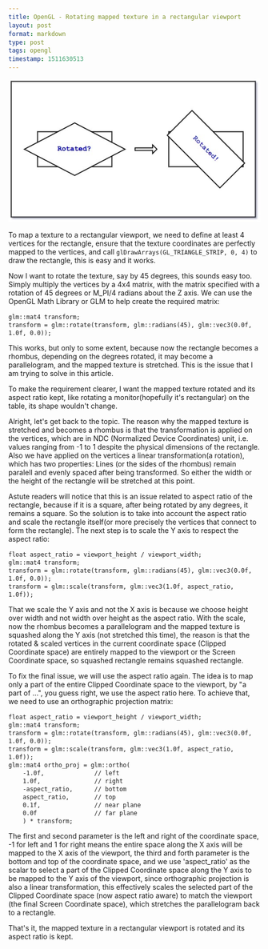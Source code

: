 ```yaml
---
title: OpenGL - Rotating mapped texture in a rectangular viewport
layout: post
format: markdown
type: post
tags: opengl
timestamp: 1511630513
---
```


![rotated](/image/rotated.jpg)

To map a texture to a rectangular viewport, we need to define at least 4 vertices for the rectangle, ensure that the texture coordinates are perfectly mapped to the vertices, and call `glDrawArrays(GL_TRIANGLE_STRIP, 0, 4)` to draw the rectangle, this is easy and it works.

Now I want to rotate the texture, say by 45 degrees, this sounds easy too. Simply multiply the vertices by a 4x4 matrix, with the matrix specified with a rotation of 45 degrees or M_PI/4 radians about the Z axis. We can use the OpenGL Math Library or GLM to help create the required matrix:

    glm::mat4 transform;
    transform = glm::rotate(transform, glm::radians(45), glm::vec3(0.0f, 1.0f, 0.0));

This works, but only to some extent, because now the rectangle becomes a rhombus, depending on the degrees rotated, it may become a parallelogram, and the mapped texture is stretched. This is the issue that I am trying to solve in this article.

To make the requirement clearer, I want the mapped texture rotated and its aspect ratio kept, like rotating a monitor(hopefully it's rectangular) on the table, its shape wouldn't change.

Alright, let's get back to the topic. The reason why the mapped texture is stretched and becomes a rhombus is that the transformation is applied on the vertices, which are in NDC (Normalized Device Coordinates) unit, i.e. values ranging from -1 to 1 despite the physical dimensions of the rectangle. Also we have applied on the vertices a linear transformation(a rotation), which has two properties: Lines (or the sides of the rhombus) remain paralell and evenly spaced after being transformed.  So either the width or the height of the rectangle will be stretched at this point. 

Astute readers will notice that this is an issue related to aspect ratio of the rectangle, because if it is a square, after being rotated by any degrees, it remains a square. So the solution is to take into account the aspect ratio and scale the rectangle itself(or more precisely the vertices that connect to form the rectangle). The next step is to scale the Y axis to respect the aspect ratio:

    float aspect_ratio = viewport_height / viewport_width;
    glm::mat4 transform;
    transform = glm::rotate(transform, glm::radians(45), glm::vec3(0.0f, 1.0f, 0.0));
    transform = glm::scale(transform, glm::vec3(1.0f, aspect_ratio, 1.0f));

That we scale the Y axis and not the X axis is because we choose height over width and not width over height as the aspect ratio. With the scale, now the rhombus becomes a parallelogram and the mapped texture is squashed along the Y axis (not stretched this time), the reason is that the rotated & scaled vertices in the current coordinate space (Clipped Coordinate space) are entirely mapped to the viewport or the Screen Coordinate space, so squashed rectangle remains squashed rectangle.

To fix the final issue, we will use the aspect ratio again. The idea is to map only a part of the entire Clipped Coordinate space to the viewport, by "a part of ...", you guess right, we use the aspect ratio here. To achieve that, we need to use an orthographic projection matrix:

    float aspect_ratio = viewport_height / viewport_width;
    glm::mat4 transform;
    transform = glm::rotate(transform, glm::radians(45), glm::vec3(0.0f, 1.0f, 0.0));
    transform = glm::scale(transform, glm::vec3(1.0f, aspect_ratio, 1.0f));
    glm::mat4 ortho_proj = glm::ortho(
        -1.0f,              // left
        1.0f,               // right
        -aspect_ratio,      // bottom
        aspect_ratio,       // top
        0.1f,               // near plane
        0.0f                // far plane
        ) * transform;    

The first and second parameter is the left and right of the coordinate space, -1 for left and 1 for right means the entire space along the X axis will be mapped to the X axis of the viewport, the third and forth parameter is the bottom and top of the coordinate space, and we use 'aspect_ratio' as the scalar to select a part of the Clipped Coordinate space along the Y axis to be mapped to the Y axis of the viewport, since orthographic projection is also a linear transformation, this effectively scales the selected part of the Clipped Coordinate space (now aspect ratio aware) to match the viewport (the final Screen Coordinate space), which stretches the parallelogram back to a rectangle.

That's it, the mapped texture in a rectangular viewport is rotated and its aspect ratio is kept.
